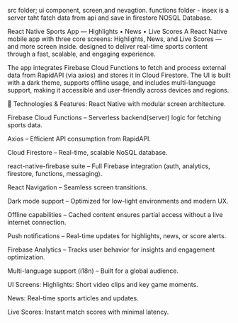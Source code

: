 src folder;  ui component, screen,and nevagtion. 
functions folder - insex is a server taht fatch data  from api and save in firestore NOSQL Database. 


React Native Sports App — Highlights • News • Live Scores
A  React Native mobile app with three core screens: Highlights, News, and Live Scores — and more screen inside. 
designed to deliver real-time sports content through a fast, scalable, and engaging experience.

The app integrates Firebase Cloud Functions to fetch and process external data from RapidAPI (via axios) and stores it in Cloud Firestore. The UI is built with a dark theme, supports offline usage, and includes multi-language support, making it accessible and user-friendly across devices and regions.

🔧 Technologies & Features:
React Native with modular screen architecture.

Firebase Cloud Functions – Serverless backend(server) logic for fetching sports data.

Axios – Efficient API consumption from RapidAPI.

Cloud Firestore – Real-time, scalable NoSQL database.

react-native-firebase suite – Full Firebase integration (auth, analytics, firestore, functions, messaging).

React Navigation – Seamless screen transitions.

Dark mode support – Optimized for low-light environments and modern UX.

Offline capabilities – Cached content ensures partial access without a live internet connection.

Push notifications – Real-time updates for highlights, news, or score alerts.

Firebase Analytics – Tracks user behavior for insights and engagement optimization.

Multi-language support (i18n) – Built for a global audience.

 UI Screens:
Highlights: Short video clips and key game moments.

News: Real-time sports articles and updates.

Live Scores: Instant match scores with minimal latency.




